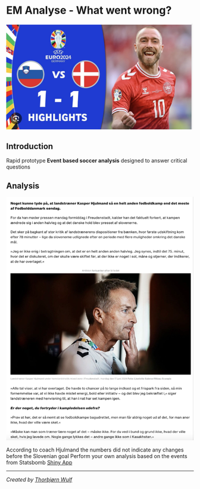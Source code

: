# EM Analyse - What went wrong?

![Project Logo](./images/logo.png)

## Introduction
Rapid prototype **Event based soccer analysis** designed to answer critical questions   



## Analysis
![Intro Image](./images/hjulmand.png)  
   

According to coach Hjulmand the numbers did not indicate any changes before the Slovenian goal
Perform your own analysis based on the events from Statsbomb
[Shiny App](https://cphstud.shinyapps.io/ShinyPassingNetworkII/)

---

*Created by [Thorbjørn Wulf](https://github.com/cphstud)*

